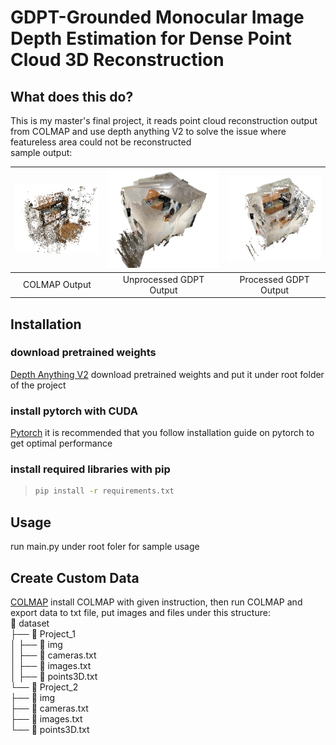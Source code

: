 # GDPT-Grounded Monocular Image Depth Estimation for Dense Point Cloud 3D Reconstruction

## What does this do?
This is my master's final project, it reads point cloud reconstruction output from COLMAP and use depth anything V2 to solve the issue where featureless area could not be reconstructed  
sample output:  


| ![Image 1](https://github.com/JiayouQin01/groundedDPT/blob/main/plot/Kitchen_COLMAP.png) | ![Image 2](https://github.com/JiayouQin01/groundedDPT/blob/main/plot/Kitchen_Grounded.png) | ![Image 3](https://github.com/JiayouQin01/groundedDPT/blob/main/plot/Kicthen_Grounded_down_sampled.png) |
|:---:|:---:|:---:|
| COLMAP Output | Unprocessed GDPT Output  | Processed GDPT Output |

## Installation
  ### download pretrained weights
  [Depth Anything V2](https://github.com/DepthAnything/Depth-Anything-V2) download pretrained weights and put it under root folder of the project

  ### install pytorch with CUDA
  [Pytorch](https://pytorch.org/) it is recommended that you follow installation guide on pytorch to get optimal performance

  ### install required libraries with pip 
  > ```bash
  > pip install -r requirements.txt
  >   ```
## Usage
  run main.py under root foler for sample usage
## Create Custom Data
  [COLMAP](https://colmap.github.io/install.html) install COLMAP with given instruction, then run COLMAP and export data to txt file, put images and files under this structure:  
  📂 dataset  
  ├── 📂 Project_1  
  │   ├──  📂 img  
  │   ├──  📄 cameras.txt  
  │   ├──  📄 images.txt  
  │   ├──  📄 points3D.txt  
  └── 📂 Project_2  
      ├── 📂 img  
      ├── 📄 cameras.txt  
      ├── 📄 images.txt  
      └── 📄 points3D.txt  
